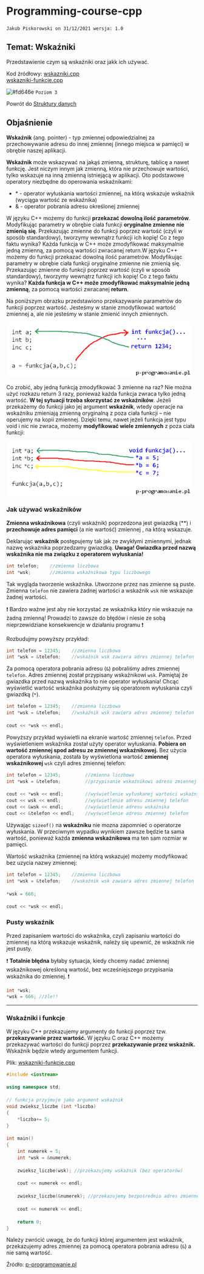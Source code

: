 # Programming-course-cpp

`Jakub Piskorowski on 31/12/2021 wersja: 1.0`

## Temat: Wskaźniki

Przedstawienie czym są wskaźniki oraz jakk ich używać.

Kod źródłowy: 
[wskazniki.cpp](wskazniki.cpp) \
[wskazniki-funkcje.cpp](wsazniki-funkcje.cpp) 

![#fd646e](https://via.placeholder.com/15/fd646e/000000?text=+) `Poziom 3`

Powrót do [Struktury danych](/1-programowanie-strukturalne/1-3-struktury-danych/README.md)

## Objaśnienie

**Wskaźnik** (ang. pointer) - typ zmiennej odpowiedzialnej za przechowywanie adresu do innej zmiennej (innego miejsca w pamięci) w obrębie naszej aplikacji.

**Wskaźnik** może wskazywać na jakąś zmienną, strukturę, tablicę a nawet funkcję. Jest niczym innym jak zmienną, która nie przechowuje wartości, tylko wskazuje na inną zmienną istniejącą w aplikacji. Oto podstawowe operatory niezbędne do operowania wskaźnikami:

- \* - operator wyłuskania wartości zmiennej, na którą wskazuje wskaźnik (wyciąga wartość ze wskaźnika)
- & - operator pobrania adresu określonej zmiennej

W języku C++ możemy do funkcji **przekazać dowolną ilość parametrów**. Modyfikując parametry w obrębie ciała funkcji **oryginalne zmienne nie zmienią się**. Przekazując zmienne do funkcji poprzez wartość (czyli w sposób standardowy), tworzymy wewnątrz funkcji ich kopię! Co z tego faktu wynika? Każda funkcja w C++ może zmodyfikować maksymalnie jedną zmienną, za pomocą wartości zwracanej return.W języku C++ możemy do funkcji przekazać dowolną ilość parametrów. Modyfikując parametry w obrębie ciała funkcji oryginalne zmienne nie zmienią się. Przekazując zmienne do funkcji poprzez wartość (czyli w sposób standardowy), tworzymy wewnątrz funkcji ich kopię! Co z tego faktu wynika? **Każda funkcja w C++ może zmodyfikować maksymalnie jedną zmienną**, za pomocą wartości zwracanej **return**.

Na poniższym obrazku przedstawiono przekazywanie parametrów do funkcji poprzez wartość. Jesteśmy w stanie zmodyfikować wartość zmiennej a, ale nie jesteśmy w stanie zmienić innych zmiennych.

![Przedstawienie funkcji](img/wskazniki1.png)

Co zrobić, aby jedną funkcją zmodyfikować 3 zmienne na raz? Nie można użyć rozkazu return 3 razy, ponieważ każda funkcja zwraca tylko jedną wartość. **W tej sytuacji trzeba skorzystać ze wskaźników**. Jeżeli przekażemy do funkcji jako jej argument **wskaźnik**, wtedy operacje na wskaźniku zmieniają zmienną oryginalną z poza ciała funkcji – nie operujemy na kopii zmiennej. Dzięki temu, nawet jeżeli funkcja jest typu void i nic nie zwraca, możemy **modyfikować wiele zmiennych** z poza ciała funkcji:

![Przedstawienie wskaznikow](img/wskazniki2.png)

### Jak używać wskaźników

**Zmienna wskaźnikowa** (czyli wskaźnik) poprzedzona jest gwiazdką (\**) i **przechowuje adres pamięci** (a nie wartość) zmiennej , na którą wskazuje.

Deklarując **wskaźnik** postępujemy tak jak ze zwykłymi zmiennymi, jednak nazwę wskaźnika poprzedzamy gwiazdką. **Uwaga! Gwiazdka przed nazwą wskaźnika nie ma związku z operatorem wyłuskania!**

```cpp
int telefon;    //zmienna liczbowa
int *wsk;       //zmienna wskaźnikowa typu liczbowego
```

Tak wygląda tworzenie wskaźnika. Utworzone przez nas zmienne są puste. Zmienna `telefon` nie zawiera żadnej wartości a wskaźnik `wsk` nie wskazuje żadnej wartości.

:exclamation: Bardzo ważne jest aby nie korzystać ze wskaźnika który nie wskazuje na żadną zmienną! Prowadzi to zawsze do błędów i niesie ze sobą nieprzewidziane konsekwencje w działaniu programu :exclamation:

Rozbudujmy powyższy przykład:

```cpp
int telefon = 12345;    //zmienna liczbowa
int *wsk = &telefon;    //wskaźnik wsk zawiera adres zmiennej telefon
```

Za pomocą operatora pobrania adresu (`&`) pobraliśmy adres zmiennej `telefon`. Adres zmiennej został przypisany wskaźnikowi `wsk`. Pamiętaj że gwiazdka przed nazwą wskaźnika to nie operator wyłuskania! Chcąc wyświetlić wartość wskaźnika posłużymy się operatorem wyłuskania czyli gwiazdką (`*`).

```cpp
int telefon = 12345;    //zmienna liczbowa
int *wsk = &telefon;    //wskaźnik wsk zawiera adres zmiennej telefon
    
cout << *wsk << endl;
```

Powyższy przykład wyświetli na ekranie wartość zmiennej `telefon`. Przed wyświetleniem wskaźnika został użyty operator wyłuskania. **Pobiera on wartość zmiennej spod adresu ze zmiennej wskaźnikowej.** Bez użycia operatora wyłuskania, została by wyświetlona wartość **zmiennej wskaźnikowej** `wsk` czyli adres zmiennej telefon:

```cpp
int telefon = 12345;         //zmienna liczbowa
int *wsk = &telefon;         //przypisanie wskaźnikowi adresu zmiennej telefon

cout << *wsk << endl;        //wyświetlenie wyłuskanej wartości wskaźnika (12345)
cout << wsk << endl;         //wyświetlenie adresu zmiennej telefon
cout << &wsk << endl;        //wyświetlenie adresu wskaźnika
cout << &telefon << endl;    //wyświetlenie adresu zmiennej telefon
```

Używając `sizeof()` na **wskaźniku** nie mozna zapomnieć o operatorze wyłuskania. W przeciwnym wypadku wynikiem zawsze będzie ta sama wartość, ponieważ każda **zmienna wskaźnikowa** ma ten sam rozmiar w pamięci.

Wartość wskaźnika (zmiennej na którą wskazuje) możemy modyfikować bez uzycia nazwy zmiennej:

```cpp
int telefon = 12345;    //zmienna liczbowa
int *wsk = &telefon;    //wskaźnik wsk zawiera adres zmiennej telefon

*wsk = 666;

cout << *wsk << endl;
```

### Pusty wskaźnik

Przed zapisaniem wartości do wskaźnika, czyli zapisaniu wartości do zmiennej na którą wskazuje wskaźnik, należy się upewnić, że wskaźnik nie jest pusty.

:exclamation: **Totalnie błędna** byłaby sytuacja, kiedy chcemy nadać zmiennej wskaźnikowej określoną wartość, bez wcześniejszego przypisania wskaźnika do zmiennej. :exclamation:

```cpp
int *wsk;
*wsk = 666; //źle!!
```

---

### Wskaźniki i funkcje

W języku C++ przekazujemy argumenty do funkcji poprzez tzw. **przekazywanie przez wartość.** W języku C oraz C++ możemy przekazywać wartości do funkcji poprzez **przekazywanie przez wskaźnik.** Wskaźnik będzie wtedy argumentem funkcji.

Plik: [wskazniki-funkcje.cpp](wsazniki-funkcje.cpp)

```cpp
#include <iostream>

using namespace std;

// funkcja przyjmuje jako argument wskaźnik
void zwieksz_liczbe (int *liczba)
{
    *liczba+= 5;
}

int main()
{
    int numerek = 5;
    int *wsk = &numerek;
    
    zwieksz_liczbe(wsk); //przekazujemy wskaźnik (bez operatorów)
    
    cout << numerek << endl;
    
    zwieksz_liczbe(&numerek); //przekazujemy bezpośrednio adres zmiennej (operator &)
    
    cout << numerek << endl;
    
    return 0;
}
```

Należy zwrócić uwagę, że do funkcji której argumentem jest wskaźnik, przekazujemy adres zmiennej za pomocą operatora pobrania adresu (`&`) a nie samą wartość.

Źródło: [p-programowanie.pl](https://www.p-programowanie.pl/cpp/wskazniki)